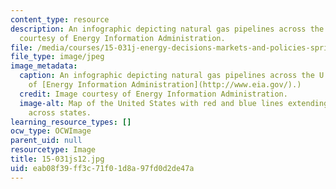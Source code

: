 ```yaml
---
content_type: resource
description: An infographic depicting natural gas pipelines across the U.S. Image
  courtesy of Energy Information Administration.
file: /media/courses/15-031j-energy-decisions-markets-and-policies-spring-2012/eab08f39ff3c71f01d8a97fd0d2de47a_15-031js12.jpg
file_type: image/jpeg
image_metadata:
  caption: An infographic depicting natural gas pipelines across the U.S. (Image courtesy
    of [Energy Information Administration](http://www.eia.gov/).)
  credit: Image courtesy of Energy Information Administration.
  image-alt: Map of the United States with red and blue lines extending within and
    across states.
learning_resource_types: []
ocw_type: OCWImage
parent_uid: null
resourcetype: Image
title: 15-031js12.jpg
uid: eab08f39-ff3c-71f0-1d8a-97fd0d2de47a
---
```

